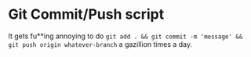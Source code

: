 # Git Commit/Push script

It gets fu\*\*ing annoying to do `git add . && git commit -m 'message' && git push origin whatever-branch` a gazillion times a day.
